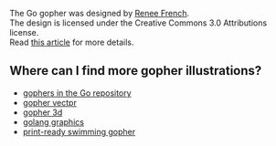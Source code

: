 The Go gopher was designed by [Renee French](http://reneefrench.blogspot.com/).  
The design is licensed under the Creative Commons 3.0 Attributions license.  
Read [this article](http://blog.golang.org/gopher) for more details.

## Where can I find more gopher illustrations?

* [gophers in the Go repository](https://github.com/golang/go/tree/master/doc/gopher)
* [gopher vectpr](https://github.com/golang-samples/gopher-vector)
* [gopher 3d](https://github.com/golang-samples/gopher-3d)
* [golang graphics](https://github.com/mholt/golang-graphics)
* [print-ready swimming gopher](https://gumroad.com/l/golang)